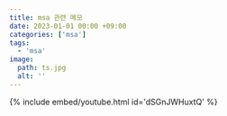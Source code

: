```yaml
---
title: msa 관련 메모
date: 2023-01-01 00:00 +09:00
categories: ['msa']
tags:
  - 'msa'
image:
  path: ts.jpg
  alt: ''
---
```


<!-- @format -->

{% include embed/youtube.html id='dSGnJWHuxtQ' %}

